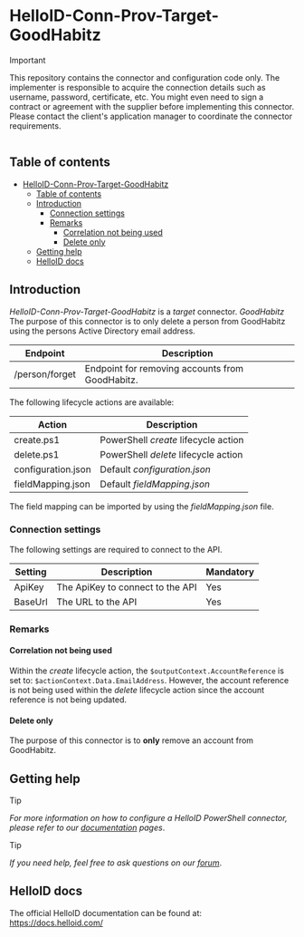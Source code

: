 
# HelloID-Conn-Prov-Target-GoodHabitz

> [!IMPORTANT]
> This repository contains the connector and configuration code only. The implementer is responsible to acquire the connection details such as username, password, certificate, etc. You might even need to sign a contract or agreement with the supplier before implementing this connector. Please contact the client's application manager to coordinate the connector requirements.

<p align="center">
  <img src="">
</p>

## Table of contents

- [HelloID-Conn-Prov-Target-GoodHabitz](#helloid-conn-prov-target-goodhabitz)
  - [Table of contents](#table-of-contents)
  - [Introduction](#introduction)
    - [Connection settings](#connection-settings)
    - [Remarks](#remarks)
      - [Correlation not being used](#correlation-not-being-used)
      - [Delete only](#delete-only)
  - [Getting help](#getting-help)
  - [HelloID docs](#helloid-docs)

## Introduction

_HelloID-Conn-Prov-Target-GoodHabitz_ is a _target_ connector. _GoodHabitz_ The purpose of this connector is to only delete a person from GoodHabitz using the persons Active Directory email address.

| Endpoint | Description |
| -------- | ----------- |
| /person/forget | Endpoint for removing accounts from GoodHabitz.  |

The following lifecycle actions are available:

| Action                 | Description                                      |
| ---------------------- | ------------------------------------------------ |
| create.ps1             | PowerShell _create_ lifecycle action             |
| delete.ps1             | PowerShell _delete_ lifecycle action             |
| configuration.json     | Default _configuration.json_ |
| fieldMapping.json      | Default _fieldMapping.json_   |

The field mapping can be imported by using the _fieldMapping.json_ file.

### Connection settings

The following settings are required to connect to the API.

| Setting  | Description                        | Mandatory |
| -------- | ---------------------------------- | --------- |
| ApiKey | The ApiKey to connect to the API | Yes       |
| BaseUrl  | The URL to the API                 | Yes       |

### Remarks

#### Correlation not being used

Within the _create_ lifecycle action, the `$outputContext.AccountReference` is set to: `$actionContext.Data.EmailAddress`. However, the account reference is not being used within the _delete_ lifecycle action since the account reference is not being updated.

#### Delete only

The purpose of this connector is to __only__ remove an account from GoodHabitz.

## Getting help

> [!TIP]
> _For more information on how to configure a HelloID PowerShell connector, please refer to our [documentation](https://docs.helloid.com/en/provisioning/target-systems/powershell-v2-target-systems.html) pages_.

> [!TIP]
>  _If you need help, feel free to ask questions on our [forum](https://forum.helloid.com)_.

## HelloID docs

The official HelloID documentation can be found at: https://docs.helloid.com/
